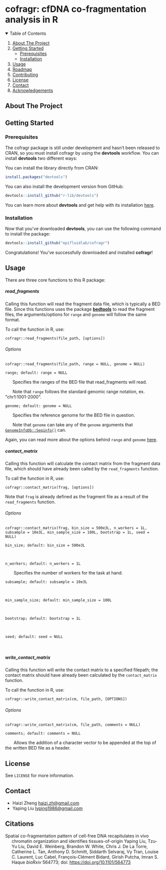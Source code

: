 # cofragr: cfDNA co-fragmentation analysis in R

<details open="open">
  <summary>Table of Contents</summary>
  <ol>
    <li>
      <a href="#about-the-project">About The Project</a>
    </li>
    <li>
      <a href="#getting-started">Getting Started</a>
      <ul>
        <li><a href="#prerequisites">Prerequisites</a></li>
        <li><a href="#installation">Installation</a></li>
      </ul>
    </li>
    <li><a href="#usage">Usage</a></li>
    <li><a href="#roadmap">Roadmap</a></li>
    <li><a href="#contributing">Contributing</a></li>
    <li><a href="#license">License</a></li>
    <li><a href="#contact">Contact</a></li>
    <li><a href="#acknowledgements">Acknowledgements</a></li>
  </ol>
</details>

## About The Project

## Getting Started

### Prerequisites

The cofragr package is still under development and hasn’t been released to CRAN, so you must install cofragr by using the **devtools** workflow. You can install **devtools** two different ways:

You can install the library directly from CRAN:

```R
install.packages("devtools")
```

You can also install the development version from GitHub:

```R
devtools::install_github("r-lib/devtools")
```

You can learn more about **devtools** and get help with its installation [here](https://devtools.r-lib.org/).

### Installation

Now that you've downloaded **devtools**, you can use the following command to install the package:

```R
devtools::install_github("epifluidlab/cofragr")
```

Congratulations! You've successfully downloaded and installed **cofragr**!

## Usage

There are three core functions to this R package:

##### read_fragments

Calling this function will read the fragment data file, which is typically a BED file. Since this functions uses the package **[bedtools](https://haizi-zh.github.io/bedtorch/)** to read the fragment files, the arguments/options for `range` and `genome` will follow the same format. 

To call the function in R, use:

```
cofragr::read_fragments(file_path, [options])
```

###### Options

```
cofragr::read_fragments(file_path, range = NULL, genome = NULL)
```

`range; default: range = NULL`

&nbsp;&nbsp;&nbsp;&nbsp;&nbsp;&nbsp;Specifies the ranges of the BED file that read_fragments will read.

&nbsp;&nbsp;&nbsp;&nbsp;&nbsp;&nbsp;Note that `range` follows the standard genomic range notation, ex. "chr1:1001-2000". 

`genome; default: genome = NULL`

&nbsp;&nbsp;&nbsp;&nbsp;&nbsp;&nbsp;Specifies the reference genome for the BED file in question.

&nbsp;&nbsp;&nbsp;&nbsp;&nbsp;&nbsp;Note that `genome` can take any of the `genome` arguments that [`GenomeInfoDb::Seqinfo()`](https://rdrr.io/bioc/GenomeInfoDb/man/Seqinfo-class.html) can.

Again, you can read more about the options behind `range` and `genome` [here](https://haizi-zh.github.io/bedtorch/reference/read_bed.html).

##### contact_matrix

Calling this function will calculate the contact matrix from the fragment data file, which should have already been called by the `read_fragments` function. 

To call the function in R, use:

```
cofragr::contact_matrix(frag, [options])
```

Note that `frag` is already defined as the fragment file as a result of the `read_fragments` function.

###### Options

```
cofragr::contact_matrix(frag, bin_size = 500e3L, n_workers = 1L, subsample = 10e3L, min_sample_size = 100L, bootstrap = 1L, seed = NULL)
```

`bin_size; default: bin_size = 500e3L`

&nbsp;&nbsp;&nbsp;&nbsp;&nbsp;&nbsp;

`n_workers; default: n_workers = 1L`

&nbsp;&nbsp;&nbsp;&nbsp;&nbsp;&nbsp; Specifies the number of workers for the task at hand.

`subsample; default: subsample = 10e3L`

&nbsp;&nbsp;&nbsp;&nbsp;&nbsp;&nbsp;

`min_sample_size; default: min_sample_size = 100L`

&nbsp;&nbsp;&nbsp;&nbsp;&nbsp;&nbsp; 

`bootstrap; default: bootstrap = 1L`

&nbsp;&nbsp;&nbsp;&nbsp;&nbsp;&nbsp;

`seed; default: seed = NULL`

&nbsp;&nbsp;&nbsp;&nbsp;&nbsp;&nbsp;

##### write_contact_matrix

Calling this function will write the contact matrix to a specified filepath; the contact matrix should have already been calculated by the `contact_matrix` function. 

To call the function in R, use:

```
cofragr::write_contact_matrix(cm, file_path, [OPTIONS])
```

###### Options

```
cofragr::write_contact_matrix(cm, file_path, comments = NULL)
```

`comments; default: comments = NULL`

&nbsp;&nbsp;&nbsp;&nbsp;&nbsp;&nbsp; Allows the addition of a character vector to be appended at the top of the written BED file as a header.

## License

See `LICENSE` for more information.

## Contact

* Haizi Zheng haizi.zh@gmail.com
* Yaping Liu lyping1986@gmail.com

## Citations

<div id="refs" class="references csl-bib-body hanging-indent">

<div id="ref-1" class="csl-entry">

Spatial co-fragmentation pattern of cell-free DNA recapitulates in vivo chromatin organization and identifies tissues-of-origin
Yaping Liu, Tzu-Yu Liu, David E. Weinberg, Brandon W. White, Chris J. De La Torre, Catherine L. Tan, Anthony D. Schmitt, Siddarth Selvaraj, Vy Tran, Louise C. Laurent, Luc Cabel, François-Clément Bidard, Girish Putcha, Imran S. Haque
*bioRxiv* 564773; doi: https://doi.org/10.1101/564773

</div>

</div>
